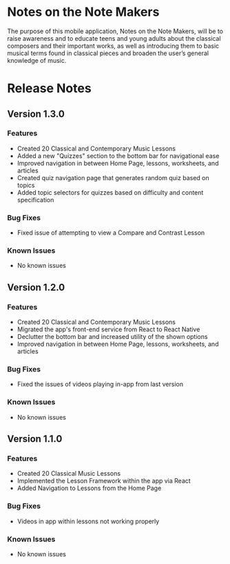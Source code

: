 # Notes on the Note Makers
The purpose of this mobile application, Notes on the Note Makers, will be to raise awareness and to educate teens and young adults about the classical composers and their important works, as well as introducing them to basic musical terms found in classical pieces and broaden the user’s general knowledge of music.

# Release Notes

## Version 1.3.0

### Features
* Created 20 Classical and Contemporary Music Lessons
* Added a new "Quizzes" section to the bottom bar for navigational ease
* Improved navigation in between Home Page, lessons, worksheets, and articles
* Created quiz navigation page that generates random quiz based on topics
* Added topic selectors for quizzes based on difficulty and content specification
### Bug Fixes
* Fixed issue of attempting to view a Compare and Contrast Lesson
### Known Issues
* No known issues

## Version 1.2.0

### Features
* Created 20 Classical and Contemporary Music Lessons
* Migrated the app's front-end service from React to React Native
* Declutter the bottom bar and increased utility of the shown options
* Improved navigation in between Home Page, lessons, worksheets, and articles
### Bug Fixes
* Fixed the issues of videos playing in-app from last version 
### Known Issues
* No known issues

## Version 1.1.0

### Features
* Created 20 Classical Music Lessons
* Implemented the Lesson Framework within the app via React
* Added Navigation to Lessons from the Home Page
### Bug Fixes
* Videos in app within lessons not working properly
### Known Issues
* No known issues